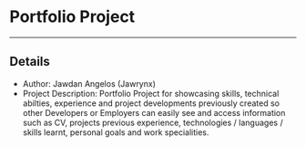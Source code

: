 # Portfolio Project
****
## Details

+ Author: Jawdan Angelos (Jawrynx)
+ Project Description: Portfolio Project for showcasing skills, technical abilties, experience and project developments previously created so other Developers or Employers can easily see and access information such as CV, projects previous experience, technologies / languages / skills learnt, personal goals and work specialities.
